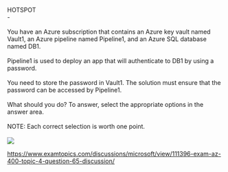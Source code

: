 HOTSPOT<br/> -<br/><br/>You have an Azure subscription that contains an Azure key vault named Vault1, an Azure pipeline named Pipeline1, and an Azure SQL database named DB1.<br/><br/>Pipeline1 is used to deploy an app that will authenticate to DB1 by using a password.<br/><br/>You need to store the password in Vault1. The solution must ensure that the password can be accessed by Pipeline1.<br/><br/>What should you do? To answer, select the appropriate options in the answer area.<br/><br/>NOTE: Each correct selection is worth one point.<br/><br/><img src="https://img.examtopics.com/az-400/image58.png"/><p><a href="https://www.examtopics.com/discussions/microsoft/view/111396-exam-az-400-topic-4-question-65-discussion/">https://www.examtopics.com/discussions/microsoft/view/111396-exam-az-400-topic-4-question-65-discussion/</a></p><script src="https://giscus.app/client.js"                    data-repo="azsamples/az204"                    data-repo-id="R_kgDOMRXzDQ"                    data-category="General"                    data-category-id="DIC_kwDOMRXzDc4Cgi27"                    data-mapping="pathname"                    data-strict="0"                    data-reactions-enabled="0"                    data-emit-metadata="0"                    data-input-position="bottom"                    data-theme="preferred_color_scheme"                    data-lang="en"                    crossorigin="anonymous"                    async>                    </script>